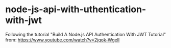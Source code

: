 # node-js-api-with-uthentication-with-jwt
Following the tutorial "Build A Node.js API Authentication With JWT Tutorial" from: https://www.youtube.com/watch?v=2jqok-WgelI
